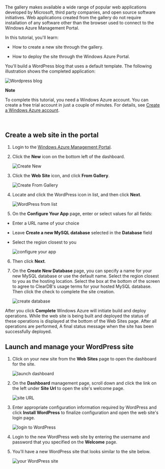 The gallery makes available a wide range of popular web applications developed by Microsoft, third party companies, and open source software initiatives. Web applications created from the gallery do not require installation of any software other than the browser used to connect to the Windows Azure Management Portal. 

In this tutorial, you'll learn:

- How to create a new site through the gallery.

- How to deploy the site through the Windows Azure Portal.
 
You'll build a WordPress blog that uses a default template. The following illustration shows the completed application:


![Wordpress blog][13]

<div class="dev-callout"><strong>Note</strong>
<p>To complete this tutorial, you need a Windows Azure account. You can create a free trial account in just a couple of minutes. For details, see <a href="http://www.windowsazure.com/en-us/develop/php/tutorials/create-a-windows-azure-account/" target="_blank">Create a Windows Azure account</a>.</p>
</div>
<br />

## Create a web site in the portal

1. Login to the [Windows Azure Management Portal](http://manage.windowsazure.com).

2. Click the **New** icon on the bottom left of the dashboard.
	
	![Create New][5]

3. Click the **Web Site** icon, and click **From Gallery**.
	
	![Create From Gallery][6]

4. Locate and click the WordPress icon in list, and then click **Next**.
	
	![WordPress from list][7]

5. On the **Configure Your App** page, enter or select values for all fields:
	
- Enter a URL name of your choice	
- Leave **Create a new MySQL database** selected in the **Database** field
- Select the region closest to you

	![configure your app][8]

6. Then click **Next**.

7. On the **Create New Database** page, you can specify a name for your new MySQL database or use the default name. Select the region closest to you as the hosting location. Select the box at the bottom of the screen to agree to ClearDB's usage terms for your hosted MySQL database. Then click the check to complete the site creation. 
	
	![create database][9]

After you click **Complete** Windows Azure will initiate build and deploy operations. While the web site is being built and deployed the status of these operations is displayed at the bottom of the Web Sites page. After all operations are performed,  A final status message when the site has been successfully deployed.

## Launch and manage your WordPress site

1. Click on your new site from the **Web Sites** page to open the dashboard for the site.

	![launch dashboard][10]

2. On the **Dashboard** management page, scroll down and click the link on the left under **Site Url** to open the site's welcome page.

	![site URL][11] 

3. Enter appropriate configuration information required by WordPress and click **Install WordPress** to finalize configuration and open the web site's login page.

	![login to WordPress][12]

4. Login to the new WordPress web site by entering the username and password that you specified on the **Welcome** page.

5. You'll have a new WordPress site that looks similar to the site below.  

	![your WordPress site][13]






[5]: ./media/website-from-gallery/wordpressgallery-01.png
[6]: ./media/website-from-gallery/wordpressgallery-02.png
[7]: ./media/website-from-gallery/wordpressgallery-03.png
[8]: ./media/website-from-gallery/wordpressgallery-04.png
[9]: ./media/website-from-gallery/wordpressgallery-05.png
[10]: ./media/website-from-gallery/wordpressgallery-06.png
[11]: ./media/website-from-gallery/wordpressgallery-07.png
[12]: ./media/website-from-gallery/wordpressgallery-08.png
[13]: ./media/website-from-gallery/wordpressgallery-09.png





